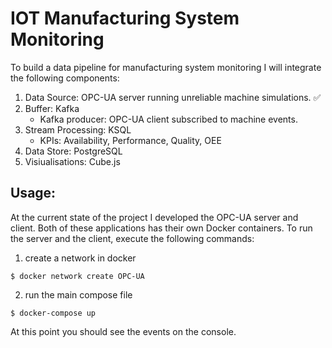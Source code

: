 # IOT Manufacturing System Monitoring

To build a data pipeline for manufacturing system monitoring I will integrate the following components:

1. Data Source: OPC-UA server running unreliable machine simulations. ✅
2. Buffer: Kafka
    - Kafka producer: OPC-UA client subscribed to machine events. 
3. Stream Processing: KSQL
    - KPIs: Availability, Performance, Quality, OEE
4. Data Store: PostgreSQL
5. Visiualisations: Cube.js

## Usage:

At the current state of the project I developed the OPC-UA server and client.
Both of these applications has their own Docker containers. To run the server and the client, execute the following commands:

1. create a network in docker
```
$ docker network create OPC-UA
```

2.  run the main compose file
```
$ docker-compose up
```

At this point you should see the events on the console.
